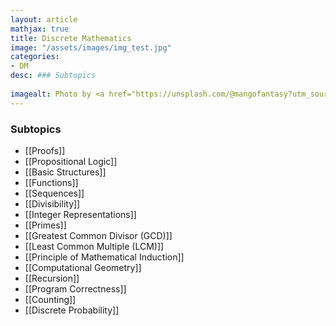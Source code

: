 ```yaml
---
layout: article
mathjax: true
title: Discrete Mathematics
image: "/assets/images/img_test.jpg"
categories:
- DM
desc: ### Subtopics
 
imagealt: Photo by <a href="https://unsplash.com/@mangofantasy?utm_source=unsplash&utm_medium=referral&utm_content=creditCopyText">Tim Johnson</a> on <a href="https://unsplash.com/s/photos/logic?utm_source=unsplash&utm_medium=referral&utm_content=creditCopyText">Unsplash</a>
---
```

### Subtopics
- [[Proofs]]
- [[Propositional Logic]]
- [[Basic Structures]]
- [[Functions]]
- [[Sequences]]
- [[Divisibility]]
- [[Integer Representations]]
- [[Primes]]
- [[Greatest Common Divisor (GCD)]]
- [[Least Common Multiple (LCM)]]
- [[Principle of Mathematical Induction]]
- [[Computational Geometry]]
- [[Recursion]]
- [[Program Correctness]]
- [[Counting]]
- [[Discrete Probability]]